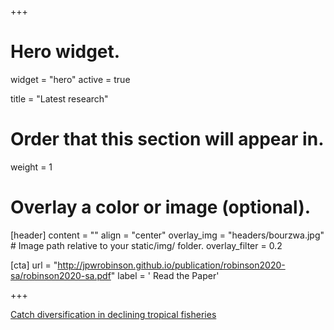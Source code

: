 +++
# Hero widget.
widget = "hero"
active = true

title = "Latest research"

# Order that this section will appear in.
weight = 1

# Overlay a color or image (optional).

  

[header]
  content = ""
  align = "center"
  overlay_img = "headers/bourzwa.jpg"  # Image path relative to your static/img/ folder.
  overlay_filter = 0.2

[cta]
  url = "http://jpwrobinson.github.io/publication/robinson2020-sa/robinson2020-sa.pdf"
  label = '<i class="fas fa-download"></i> Read the Paper'

+++

[Catch diversification in declining tropical fisheries](http://jpwrobinson.github.io/publication/robinson2020-sa/)
















